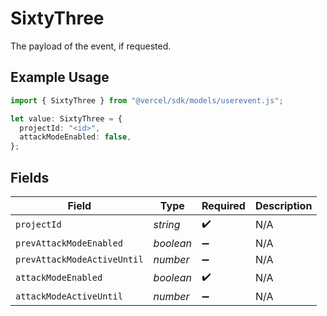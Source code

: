 # SixtyThree

The payload of the event, if requested.

## Example Usage

```typescript
import { SixtyThree } from "@vercel/sdk/models/userevent.js";

let value: SixtyThree = {
  projectId: "<id>",
  attackModeEnabled: false,
};
```

## Fields

| Field                       | Type                        | Required                    | Description                 |
| --------------------------- | --------------------------- | --------------------------- | --------------------------- |
| `projectId`                 | *string*                    | :heavy_check_mark:          | N/A                         |
| `prevAttackModeEnabled`     | *boolean*                   | :heavy_minus_sign:          | N/A                         |
| `prevAttackModeActiveUntil` | *number*                    | :heavy_minus_sign:          | N/A                         |
| `attackModeEnabled`         | *boolean*                   | :heavy_check_mark:          | N/A                         |
| `attackModeActiveUntil`     | *number*                    | :heavy_minus_sign:          | N/A                         |
